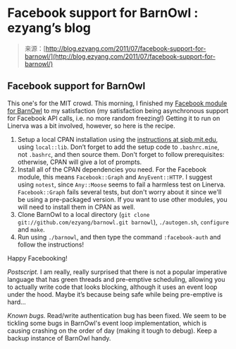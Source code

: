 <!--yml
category: 未分类
date: 2024-07-01 18:17:42
-->

# Facebook support for BarnOwl : ezyang’s blog

> 来源：[http://blog.ezyang.com/2011/07/facebook-support-for-barnowl/](http://blog.ezyang.com/2011/07/facebook-support-for-barnowl/)

## Facebook support for BarnOwl

This one's for the MIT crowd. This morning, I finished my [Facebook module for BarnOwl](https://github.com/ezyang/barnowl) to my satisfaction (my satisfaction being asynchronous support for Facebook API calls, i.e. no more random freezing!) Getting it to run on Linerva was a bit involved, however, so here is the recipe.

1.  Setup a local CPAN installation using the [instructions at sipb.mit.edu](http://sipb.mit.edu/doc/cpan/), using `local::lib`. Don’t forget to add the setup code to `.bashrc.mine`, not `.bashrc`, and then source them. Don't forget to follow prerequisites: otherwise, CPAN will give a lot of prompts.
2.  Install all of the CPAN dependencies you need. For the Facebook module, this means `Facebook::Graph` and `AnyEvent::HTTP`. I suggest using `notest`, since `Any::Moose` seems to fail a harmless test on Linerva. `Facebook::Graph` fails several tests, but don't worry about it since we'll be using a pre-packaged version. If you want to use other modules, you will need to install them in CPAN as well.
3.  Clone BarnOwl to a local directory (`git clone git://github.com/ezyang/barnowl.git barnowl`), `./autogen.sh`, `configure` and `make`.
4.  Run using `./barnowl`, and then type the command `:facebook-auth` and follow the instructions!

Happy Facebooking!

*Postscript.* I am really, really surprised that there is not a popular imperative language that has green threads and pre-emptive scheduling, allowing you to actually write code that looks blocking, although it uses an event loop under the hood. Maybe it’s because being safe while being pre-emptive is hard...

*Known bugs.* Read/write authentication bug has been fixed. We seem to be tickling some bugs in BarnOwl's event loop implementation, which is causing crashing on the order of day (making it tough to debug). Keep a backup instance of BarnOwl handy.